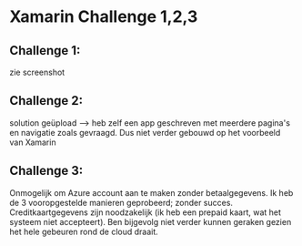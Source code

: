 # Xamarin Challenge 1,2,3

## Challenge 1: 
zie screenshot
## Challenge 2: 
solution geüpload --> heb zelf een app geschreven met meerdere pagina's en navigatie zoals gevraagd. Dus niet verder gebouwd op het voorbeeld van Xamarin
## Challenge 3: 
Onmogelijk om Azure account aan te maken zonder betaalgegevens. Ik heb de 3 vooropgestelde manieren geprobeerd; zonder succes. Creditkaartgegevens zijn noodzakelijk (ik heb een prepaid kaart, wat het systeem niet accepteert). Ben bijgevolg niet verder kunnen geraken gezien het hele gebeuren rond de cloud draait.
